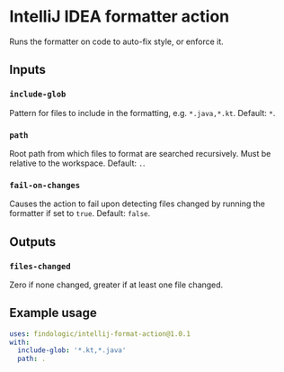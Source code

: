 # IntelliJ IDEA formatter action

Runs the formatter on code to auto-fix style, or enforce it.

## Inputs

### `include-glob`

Pattern for files to include in the formatting, e.g. `*.java,*.kt`. Default: `*`.

### `path`

Root path from which files to format are searched recursively. Must be relative to the workspace.
Default: `.`.

### `fail-on-changes`

Causes the action to fail upon detecting files changed by running the formatter if set to `true`.
Default: `false`.

## Outputs

### `files-changed`

Zero if none changed, greater if at least one file changed.

## Example usage

```yaml
uses: findologic/intellij-format-action@1.0.1
with:
  include-glob: '*.kt,*.java'
  path: .
```
